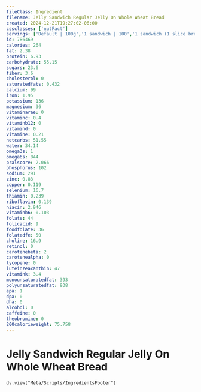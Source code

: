 ```yaml
---
fileClass: Ingredient
filename: Jelly Sandwich Regular Jelly On Whole Wheat Bread
created: 2024-12-21T19:27:02-06:00
cssclasses: ['nutFact']
servings: ['Default | 100g','1 sandwich | 100','1 sandwich (1 slice bread) | 50']
id: 786469
calories: 264
fat: 2.38
protein: 6.93
carbohydrate: 55.15
sugars: 23.6
fiber: 3.6
cholesterol: 0
saturatedfats: 0.432
calcium: 99
iron: 1.95
potassium: 136
magnesium: 36
vitaminarae: 0
vitaminc: 0.4
vitaminb12: 0
vitamind: 0
vitamine: 0.21
netcarbs: 51.55
water: 34.14
omega3s: 1
omega6s: 844
pralscore: 2.066
phosphorus: 102
sodium: 291
zinc: 0.83
copper: 0.119
selenium: 16.7
thiamin: 0.239
riboflavin: 0.139
niacin: 2.946
vitaminb6: 0.103
folate: 44
folicacid: 9
foodfolate: 36
folatedfe: 50
choline: 16.9
retinol: 0
carotenebeta: 2
carotenealpha: 0
lycopene: 0
luteinzeaxanthin: 47
vitamink: 3.4
monounsaturatedfat: 393
polyunsaturatedfat: 938
epa: 1
dpa: 0
dha: 0
alcohol: 0
caffeine: 0
theobromine: 0
200calorieweight: 75.758
---
```


# Jelly Sandwich Regular Jelly On Whole Wheat Bread

```dataviewjs
dv.view("Meta/Scripts/IngredientsFooter")
```